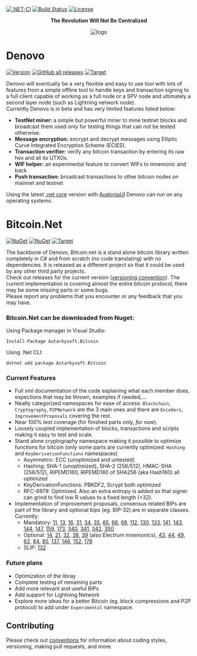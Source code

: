 [![.NET-CI](https://github.com/Autarkysoft/Denovo/actions/workflows/dotnetCI.yml/badge.svg?branch=master)](https://github.com/Autarkysoft/Denovo/actions/workflows/dotnetCI.yml) [![Build Status](https://travis-ci.org/Autarkysoft/Denovo.svg?branch=master)](https://travis-ci.org/Autarkysoft/Denovo)
[![License](https://img.shields.io/badge/license-MIT-blue.svg)](https://github.com/Autarkysoft/Denovo/blob/master/License)  

<p align="center">
    <b>The Revolution Will Not Be Centralized</b>
</p>
<p align="center">
    <img src="../master/PackageIcon.png" alt="logo"/>
</p>

# Denovo
[![Version](https://img.shields.io/badge/dynamic/xml?color=orange&label=version&query=%2F%2FAssemblyVersion%5B1%5D&url=https%3A%2F%2Fgithub.com%2FAutarkysoft%2FDenovo%2Fraw%2Fmaster%2FSrc%2FDenovo%2FDenovo.csproj&style=for-the-badge)](https://github.com/Autarkysoft/Denovo/blob/master/Src/Autarkysoft.Bitcoin/Autarkysoft.Bitcoin.csproj)
[![GitHub all releases](https://img.shields.io/github/downloads/Autarkysoft/Denovo/total?style=for-the-badge)](https://github.com/Autarkysoft/Denovo/releases)
[![Target](https://img.shields.io/badge/dynamic/xml?color=%23512bd4&label=target&query=%2F%2FTargetFramework%5B1%5D&url=https%3A%2F%2Fgithub.com%2FAutarkysoft%2FDenovo%2Fraw%2Fmaster%2FSrc%2FDenovo%2FDenovo.csproj&logo=.net&style=for-the-badge)](https://github.com/Autarkysoft/Denovo/blob/master/Src/Denovo/Denovo.csproj) 

Denovo will eventually be a very flexible and easy to use tool with lots of features from a simple offline tool to handle keys and transaction signing to a full client
capable of working as a full node or a SPV node and ultimately a second layer node (such as Lightning network node).  
Currently Denovo is in beta and has very limited features listed below:  
* **TestNet miner:** a simple but powerful miner to mine testnet blocks and broadcast them used only for testing things that can not
be tested otherwise.  
* **Message encryption:** encrypt and decrypt messages using Elliptic Curve Integrated Encryption Scheme (ECIES).  
* **Transaction verifier:** verify any bitcoin transaction by entering its raw hex and all its UTXOs.  
* **WIF helper:** an experimental feature to convert WIFs to mnemonic and back
* **Push transaction:** broadcast transactions to other bitcoin nodes on mainnet and testnet

Using the latest [.net core](https://github.com/dotnet/core) version with [AvaloniaUI](https://github.com/AvaloniaUI/Avalonia)
Denovo can run on any operating systems.  

# Bitcoin.Net
[![NuGet](https://img.shields.io/nuget/v/Autarkysoft.Bitcoin?style=for-the-badge)](https://www.nuget.org/packages/Autarkysoft.Bitcoin)
[![NuGet](https://img.shields.io/nuget/dt/Autarkysoft.Bitcoin?style=for-the-badge)](https://www.nuget.org/packages/Autarkysoft.Bitcoin)
[![Target](https://img.shields.io/badge/dynamic/xml?color=%23512bd4&label=target&query=%2F%2FTargetFramework%5B1%5D&url=https%3A%2F%2Fraw.githubusercontent.com%2FAutarkysoft%2FDenovo%2Fmaster%2FSrc%2FAutarkysoft.Bitcoin%2FAutarkysoft.Bitcoin.csproj&logo=.net&style=for-the-badge)](https://github.com/Autarkysoft/Denovo/blob/master/Src/Autarkysoft.Bitcoin/Autarkysoft.Bitcoin.csproj)

The backbone of Denovo, Bitcoin.net is a stand alone bitcoin library written completely in C# and from scratch (no code translating)
with no dependencies. 
It is released as a different project so that it could be used by any other third party projects.  
Check out releases for the current version ([versioning convention](https://github.com/Autarkysoft/Conventions/blob/master/Versioning.md)).
The current implementation is covering almost the entire bitcoin protocol, there may be some missing parts or some bugs.  
Please report any problems that you encounter or any feedback that you may have.    

### Bitcoin.Net can be downloaded from Nuget:  
Using Package manager in Visual Studio:  

    Install-Package Autarkysoft.Bitcoin
    
Using .Net CLI:  

    dotnet add package Autarkysoft.Bitcoin

### Current Features
* Full xml documentation of the code explaining what each member does, expections that may be thrown, examples if needed,...
* Neatly categorized namespaces for ease of access: `Blockchain`, `Cryptography`, `P2PNetwork` are the 3 main ones and there are
`Encoders`, `ImprovementProposals` covering the rest.
* Near 100% test coverage (for finished parts only, _for now_).
* Loosely coupled implementation of blocks, transactions and scripts making it easy to test and scale.
* Stand alone cryptography namespace making it possible to optimize functions for bitcoin 
(only some parts are currently optimized: `Hashing` and `KeyDerivationFunctions` namespaces)
  * Asymmetric: ECC (unoptimized and untested)
  * Hashing: SHA-1 (unoptimized), SHA-2 (256/512), HMAC-SHA (256/512), RIPEMD160, RIPEMD160 of SHA256 (aka Hash160) all optimized
  * KeyDerivationFunctions: PBKDF2, Scrypt both optimized
  * RFC-6979: Optimized. Also an extra entropy is added so that signer can grind to find low R values to a fixed length (<32).
* Implementation of improvement proposals, consensus related BIPs are part of the library and optional bips (eg. BIP-32)
are in separate classes. Currently:
  * Mandatory: [11](https://github.com/bitcoin/bips/blob/master/bip-0011.mediawiki "M-of-N Standard Transactions"), 
  [13](https://github.com/bitcoin/bips/blob/master/bip-0013.mediawiki "Address Format for pay-to-script-hash"), 
  [16](https://github.com/bitcoin/bips/blob/master/bip-0016.mediawiki "Pay to Script Hash"), 
  [31](https://github.com/bitcoin/bips/blob/master/bip-0031.mediawiki "Pong message"), 
  [34](https://github.com/bitcoin/bips/blob/master/bip-0034.mediawiki "Block v2, Height in Coinbase"), 
  [35](https://github.com/bitcoin/bips/blob/master/bip-0035.mediawiki "Mempool message"), 
  [65](https://github.com/bitcoin/bips/blob/master/bip-0065.mediawiki "OP_CheckLocktimeVerify"), 
  [66](https://github.com/bitcoin/bips/blob/master/bip-0066.mediawiki "Strict DER signatures"), 
  [68](https://github.com/bitcoin/bips/blob/master/bip-0068.mediawiki "Relative lock-time using consensus-enforced sequence numbers"), 
  [112](https://github.com/bitcoin/bips/blob/master/bip-0112.mediawiki "OP_CheckSequenceVerify"), 
  [130](https://github.com/bitcoin/bips/blob/master/bip-0130.mediawiki "Sendheaders message"), 
  [133](https://github.com/bitcoin/bips/blob/master/bip-0133.mediawiki "Feefilter message"), 
  [141](https://github.com/bitcoin/bips/blob/master/bip-0141.mediawiki "Segregated Witness (Consensus layer)"), 
  [143](https://github.com/bitcoin/bips/blob/master/bip-0143.mediawiki "Transaction Signature Verification for Version 0 Witness Program"), 
  [144](https://github.com/bitcoin/bips/blob/master/bip-0144.mediawiki "Segregated Witness (Peer Services)"), 
  [147](https://github.com/bitcoin/bips/blob/master/bip-0147.mediawiki "Dealing with dummy stack element malleability"), 
  [159](https://github.com/bitcoin/bips/blob/master/bip-0159.mediawiki "NODE_NETWORK_LIMITED service bit"), 
  [173](https://github.com/bitcoin/bips/blob/master/bip-0173.mediawiki "Base32 address format for native v0-16 witness outputs"),
  [340](https://github.com/bitcoin/bips/blob/master/bip-0340.mediawiki "Schnorr Signatures for secp256k1"),
  [341](https://github.com/bitcoin/bips/blob/master/bip-0341.mediawiki "Taproot: SegWit version 1 spending rules"),
  [342](https://github.com/bitcoin/bips/blob/master/bip-0342.mediawiki "Validation of Taproot Scripts"),
  [350](https://github.com/bitcoin/bips/blob/master/bip-0350.mediawiki "Bech32m format for v1+ witness addresses")
  * Optional: [14](https://github.com/bitcoin/bips/blob/master/bip-0014.mediawiki "Protocol Version and User Agent"),
  [21](https://github.com/bitcoin/bips/blob/master/bip-0021.mediawiki "URI Scheme"),
  [32](https://github.com/bitcoin/bips/blob/master/bip-0032.mediawiki "Hierarchical Deterministic Wallets"),
  [38](https://github.com/bitcoin/bips/blob/master/bip-0038.mediawiki "Passphrase-protected private key"),
  [39](https://github.com/bitcoin/bips/blob/master/bip-0039.mediawiki "Mnemonic code for generating deterministic keys") (also Electrum mnemonics),
  [43](https://github.com/bitcoin/bips/blob/master/bip-0043.mediawiki "Purpose Field for Deterministic Wallets"),
  [44](https://github.com/bitcoin/bips/blob/master/bip-0044.mediawiki "Multi-Account Hierarchy for Deterministic Wallets"),
  [49](https://github.com/bitcoin/bips/blob/master/bip-0049.mediawiki "Derivation scheme for P2WPKH-nested-in-P2SH based accounts"),
  [62](https://github.com/bitcoin/bips/blob/master/bip-0062.mediawiki "Dealing with malleability"),
  [84](https://github.com/bitcoin/bips/blob/master/bip-0084.mediawiki "Derivation scheme for P2WPKH based accounts"),
  [85](https://github.com/bitcoin/bips/blob/master/bip-0085.mediawiki "Deterministic Entropy From BIP32 Keychains"),
  [137](https://github.com/bitcoin/bips/blob/master/bip-0137.mediawiki "Signatures of Messages using Private Keys"),
  [146](https://github.com/bitcoin/bips/blob/master/bip-0146.mediawiki "Dealing with signature encoding malleability"),
  [152](https://github.com/bitcoin/bips/blob/master/bip-0152.mediawiki "Compact Block Relay"),
  [178](https://github.com/bitcoin/bips/blob/master/bip-0178.mediawiki "Version Extended WIF")
  * SLIP: [132](https://github.com/satoshilabs/slips/blob/master/slip-0132.md "Registered HD version bytes for BIP-0032")

### Future plans
* Optimization of the libray
* Complete testing of remaining parts
* Add more relevant and useful BIPs
* Add support for Lightning Network
* Explore more ideas for a better Bitcoin (eg. block compressions and P2P protocol) to add under `Experimental` namespace.

## Contributing
Please check out [conventions](https://github.com/Autarkysoft/Conventions) for information about coding styles, versioning, 
making pull requests, and more.

